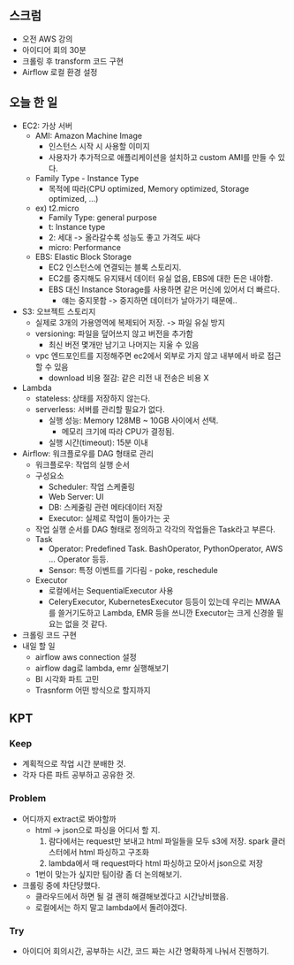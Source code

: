 ## 스크럼

- 오전 AWS 강의
- 아이디어 회의 30분
- 크롤링 후 transform 코드 구현
- Airflow 로컬 환경 설정

## 오늘 한 일

- EC2: 가상 서버
  - AMI: Amazon Machine Image
    - 인스턴스 시작 시 사용할 이미지
    - 사용자가 추가적으로 애플리케이션을 설치하고 custom AMI를 만들 수 있다.
  - Family Type - Instance Type
    - 목적에 따라(CPU optimized, Memory optimized, Storage optimized, ...)
  - ex) t2.micro
    - Family Type: general purpose
    - t: Instance type
    - 2: 세대 -> 올라갈수록 성능도 좋고 가격도 싸다
    - micro: Performance
  - EBS: Elastic Block Storage
    - EC2 인스턴스에 연결되는 블록 스토리지.
    - EC2를 중지해도 유지돼서 데이터 유실 없음, EBS에 대한 돈은 내야함.
    - EBS 대신 Instance Storage를 사용하면 같은 머신에 있어서 더 빠르다.
      - 얘는 중지못함 -> 중지하면 데이터가 날아가기 때문에..
- S3: 오브젝트 스토리지
  - 실제로 3개의 가용영역에 복제되어 저장. -> 파일 유실 방지
  - versioning: 파일을 덮어쓰지 않고 버전을 추가함
    - 최신 버전 몇개만 남기고 나머지는 지울 수 있음
  - vpc 엔드포인트를 지정해주면 ec2에서 외부로 가지 않고 내부에서 바로 접근할 수 있음
    - download 비용 절감: 같은 리전 내 전송은 비용 X
- Lambda
  - stateless: 상태를 저장하지 않는다.
  - serverless: 서버를 관리할 필요가 없다.
    - 실행 성능: Memory 128MB ~ 10GB 사이에서 선택.
      - 메모리 크기에 따라 CPU가 결정됨.
    - 실행 시간(timeout): 15분 이내
- Airflow: 워크플로우를 DAG 형태로 관리
  - 워크플로우: 작업의 실행 순서
  - 구성요소
    - Scheduler: 작업 스케줄링
    - Web Server: UI
    - DB: 스케줄링 관련 메타데이터 저장
    - Executor: 실제로 작업이 돌아가는 곳
  - 작업 실행 순서를 DAG 형태로 정의하고 각각의 작업들은 Task라고 부른다.
  - Task
    - Operator: Predefined Task. BashOperator, PythonOperator, AWS ... Operator 등등.
    - Sensor: 특정 이벤트를 기다림 - poke, reschedule
  - Executor
    - 로컬에서는 SequentialExecutor 사용
    - CeleryExecutor, KubernetesExecutor 등등이 있는데 우리는 MWAA를 쓸거기도하고 Lambda, EMR 등을 쓰니깐 Executor는 크게 신경쓸 필요는 없을 것 같다.
- 크롤링 코드 구현
- 내일 할 일
  - airflow aws connection 설정
  - airflow dag로 lambda, emr 실행해보기
  - BI 시각화 파트 고민
  - Trasnform 어떤 방식으로 할지까지

## KPT

### Keep

- 계획적으로 작업 시간 분배한 것.
- 각자 다른 파트 공부하고 공유한 것.

### Problem

- 어디까지 extract로 봐야할까
  - html -> json으로 파싱을 어디서 할 지.
    1. 람다에서는 request만 보내고 html 파일들을 모두 s3에 저장. spark 클러스터에서 html 파싱하고 구조화
    2. lambda에서 매 request마다 html 파싱하고 모아서 json으로 저장
  - 1번이 맞는가 싶지만 팀이랑 좀 더 논의해보기.
- 크롤링 중에 차단당했다.
  - 클라우드에서 하면 될 걸 괜히 해결해보겠다고 시간낭비했음.
  - 로컬에서는 하지 말고 lambda에서 돌려야겠다.

### Try

- 아이디어 회의시간, 공부하는 시간, 코드 짜는 시간 명확하게 나눠서 진행하기.
